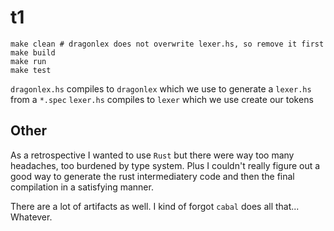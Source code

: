 # t1

```
make clean # dragonlex does not overwrite lexer.hs, so remove it first
make build
make run
make test
```

`dragonlex.hs` compiles to `dragonlex` which we use to generate a `lexer.hs` from a `*.spec`
`lexer.hs` compiles to `lexer` which we use create our tokens

## Other

As a retrospective I wanted to use `Rust` but there were way too many headaches, too burdened by type system. Plus I couldn't
really figure out a good way to generate the rust intermediatery code and then the final compilation in a satisfying manner.

There are a lot of artifacts as well. I kind of forgot `cabal` does all that... Whatever.

